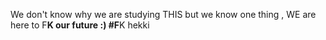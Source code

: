 We don't know why we are studying THIS but we know one thing , WE are here to F**K our future :)
#F**K
hekki
